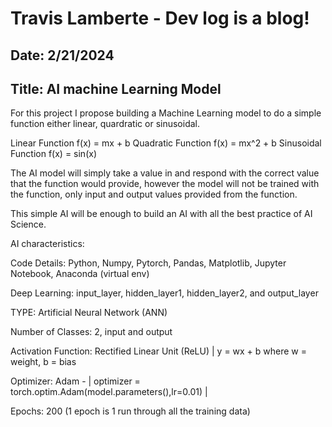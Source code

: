 # Travis Lamberte - Dev log is a blog!

## Date: 2/21/2024

## Title: AI machine Learning Model

For this project I propose building a Machine Learning model to do a simple function either linear, quardratic or sinusoidal.

Linear Function f(x) = mx + b
Quadratic Function f(x) = mx^2 + b
Sinusoidal Function f(x) = sin(x)

The AI model will simply take a value in and respond with the correct value that the function would provide, however the model will not be trained with the function, only input and output values provided from the function.

This simple AI will be enough to build an AI with all the best practice of AI Science.

AI characteristics:

Code Details: Python, Numpy, Pytorch, Pandas, Matplotlib, Jupyter Notebook, Anaconda (virtual env)

Deep Learning: input_layer, hidden_layer1, hidden_layer2, and output_layer

TYPE: Artificial Neural Network (ANN)

Number of Classes: 2, input and output

Activation Function: Rectified Linear Unit (ReLU) | y = wx + b where w = weight, b = bias

Optimizer: Adam - | optimizer = torch.optim.Adam(model.parameters(),lr=0.01) |

Epochs: 200 (1 epoch is 1 run through all the training data)
